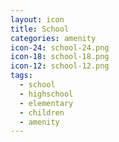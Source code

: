 ```yaml
---
layout: icon
title: School
categories: amenity
icon-24: school-24.png
icon-18: school-18.png
icon-12: school-12.png
tags:
  - school
  - highschool
  - elementary
  - children
  - amenity
---
```

